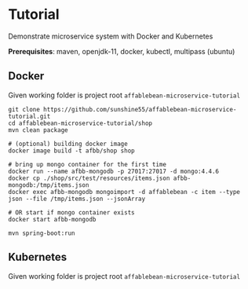 # Tutorial

Demonstrate microservice system with Docker and Kubernetes

**Prerequisites**: maven, openjdk-11, docker, kubectl, multipass (ubuntu)

## Docker

Given working folder is project root `affablebean-microservice-tutorial`

```
git clone https://github.com/sunshine55/affablebean-microservice-tutorial.git
cd affablebean-microservice-tutorial/shop
mvn clean package

# (optional) building docker image
docker image build -t afbb/shop shop

# bring up mongo container for the first time
docker run --name afbb-mongodb -p 27017:27017 -d mongo:4.4.6
docker cp ./shop/src/test/resources/items.json afbb-mongodb:/tmp/items.json
docker exec afbb-mongodb mongoimport -d affablebean -c item --type json --file /tmp/items.json --jsonArray

# OR start if mongo container exists
docker start afbb-mongodb

mvn spring-boot:run
```

## Kubernetes

Given working folder is project root `affablebean-microservice-tutorial`
